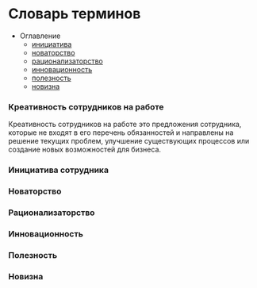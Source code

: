 # Словарь терминов
- Оглавление
    - [инициатива](#инициатива)
    - [новаторство](#новаторство)
    - [рационализаторство](#рационализаторство)
    - [инновационность](#инновационность)
    - [полезность](#полезность)
    - [новизна](#новизна)

### Креативность сотрудников на работе
Креативность сотрудников на работе это предложения сотрудника, которые не входят в его перечень обязанностей и направлены на решение текущих проблем, улучшение существующих процессов или создание новых возможностей для бизнеса.
### Инициатива сотрудника
### Новаторство
### Рационализаторство
### Инновационность
### Полезность
### Новизна